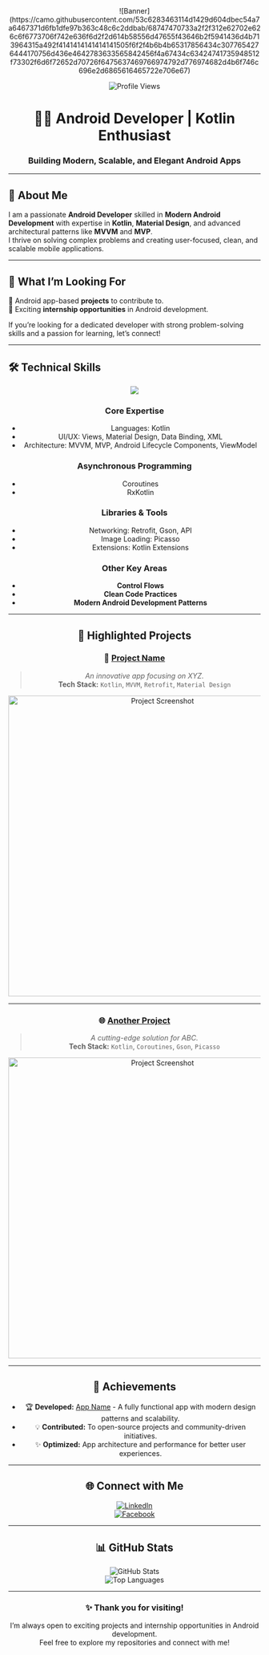 
<div align="center">
![Banner](https://camo.githubusercontent.com/53c6283463114d1429d604dbec54a7a6467371d6fb1dfe97b363c48c6c2ddbab/68747470733a2f2f312e62702e626c6f6773706f742e636f6d2f2d614b58556d47655f43646b2f5941436d4b713964315a492f4141414141414141505f6f2f4b6b4b65317856434c3077654276444170756d436e4642783633565842456f4a67434c63424741735948512f73302f6d6f72652d70726f6475637469766974792d776974682d4b6f746c696e2d6865616465722e706e67)

![Profile Views](https://komarev.com/ghpvc/?username=yourusername&color=blue&style=flat-square)  

# 👨‍💻 Android Developer | Kotlin Enthusiast
### **Building Modern, Scalable, and Elegant Android Apps**

</div>

---

## 🌟 **About Me**  

I am a passionate **Android Developer** skilled in **Modern Android Development** with expertise in **Kotlin**, **Material Design**, and advanced architectural patterns like **MVVM** and **MVP**.  
I thrive on solving complex problems and creating user-focused, clean, and scalable mobile applications.  

---

## 🚀 **What I’m Looking For**  

🔹 Android app-based **projects** to contribute to.  
🔹 Exciting **internship opportunities** in Android development.  

If you’re looking for a dedicated developer with strong problem-solving skills and a passion for learning, let’s connect!  

---

## 🛠️ **Technical Skills**  

<div align = "center">
  <img src =("https://camo.githubusercontent.com/4e9b338f8d2808b26024762749f990bb0666a7878b03d85dd38552cc3e076bc0/68747470733a2f2f6d69722d73332d63646e2d63662e626568616e63652e6e65742f70726f6a6563745f6d6f64756c65732f646973702f36333532636232383236323730372e353633373233316132613461372e676966")
</div>

### **Core Expertise**  
- Languages: Kotlin  
- UI/UX: Views, Material Design, Data Binding, XML  
- Architecture: MVVM, MVP, Android Lifecycle Components, ViewModel  

### **Asynchronous Programming**  
- Coroutines  
- RxKotlin  

### Libraries & Tools  
- Networking: Retrofit, Gson, API  
- Image Loading: Picasso  
- Extensions: Kotlin Extensions  

### **Other Key Areas**  
- **Control Flows**  
- **Clean Code Practices**  
- **Modern Android Development Patterns**  

---

## 📂 **Highlighted Projects**  

### 📱 [**Project Name**](#)  
> *An innovative app focusing on XYZ.*  
**Tech Stack:** `Kotlin`, `MVVM`, `Retrofit`, `Material Design`  
<div align="center">
<img src="https://via.placeholder.com/600x300?text=Project+Image" alt="Project Screenshot" width="600"/>
</div>

---

### 🌐 [**Another Project**](#)  
> *A cutting-edge solution for ABC.*  
**Tech Stack:** `Kotlin`, `Coroutines`, `Gson`, `Picasso`  
<div align="center">
<img src="https://via.placeholder.com/600x300?text=Project+Image" alt="Project Screenshot" width="600"/>
</div>

---

## 🌟 **Achievements**  

- 🏆 **Developed:** [App Name](#) - A fully functional app with modern design patterns and scalability.  
- 💡 **Contributed:** To open-source projects and community-driven initiatives.  
- ✨ **Optimized:** App architecture and performance for better user experiences.  

---

## 🌐 **Connect with Me**  

<div align="center">

[![LinkedIn](https://img.shields.io/badge/LinkedIn-%230A66C2.svg?style=for-the-badge&logo=linkedin&logoColor=white)](https://www.linkedin.com/)  
[![Facebook](https://img.shields.io/badge/Facebook-%231877F2.svg?style=for-the-badge&logo=facebook&logoColor=white)](https://facebook.com/)   

</div>

---

## 📊 **GitHub Stats**  

<div align="center">

![GitHub Stats](https://github-readme-stats.vercel.app/api?username=DevEmdad588&show_icons=true&theme=gruvbox)  
![Top Languages](https://github-readme-stats.vercel.app/api/top-langs/?username=DevEmdad588&layout=compact&theme=gruvbox)  

</div>

---

<div align="center">

### ✨ **Thank you for visiting!**  
I’m always open to exciting projects and internship opportunities in Android development.  
Feel free to explore my repositories and connect with me!  

</div>
